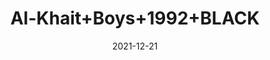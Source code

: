 ---
title: 'Al-Khait+Boys+1992+BLACK'
date: '2021-12-21' 
metatag: '' 
inventory: '4.0' 
draft: false 
# meta description 
shortDescripton: 'Al-Khait+Boys+1992+BLACK'
description: 'Boys'
longdescription: ''
featured: False
# product Price
price: '2730.0'
# Product Short Description
shortDescription: 'Al-Khait+Boys+1992+BLACK'
productID: 'E270F201-6762-EC11-995F-005056B3A416'
type: 'products'
category: 'Boys' 
thumnailproduct: 'https://alkhait.eralive.net/images/products/E270F201-6762-EC11-995F-005056B3A4161.png' 
images:
  - image: 'images/products/E270F201-6762-EC11-995F-005056B3A4161.png'  
  - image: 'images/products/E270F201-6762-EC11-995F-005056B3A4162.png'  
  - image: 'images/products/E270F201-6762-EC11-995F-005056B3A4163.png'  
---
